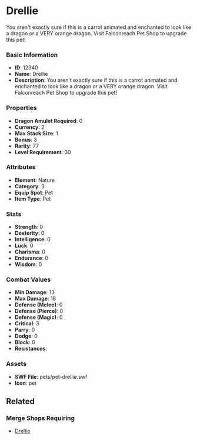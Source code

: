 # Drellie

You aren't exactly sure if this is a carrot animated and enchanted to look like a dragon or a VERY orange dragon.  Visit Falconreach Pet Shop to upgrade this pet!

### Basic Information

- **ID**: 12340
- **Name**: Drellie
- **Description**: You aren&#039;t exactly sure if this is a carrot animated and enchanted to look like a dragon or a VERY orange dragon.  Visit Falconreach Pet Shop to upgrade this pet!

### Properties

- **Dragon Amulet Required**: 0
- **Currency**: 2
- **Max Stack Size**: 1
- **Bonus**: 3
- **Rarity**: 77
- **Level Requirement**: 30

### Attributes

- **Element**: Nature
- **Category**: 3
- **Equip Spot**: Pet
- **Item Type**: Pet

### Stats

- **Strength**: 0
- **Dexterity**: 0
- **Intelligence**: 0
- **Luck**: 0
- **Charisma**: 0
- **Endurance**: 0
- **Wisdom**: 0

### Combat Values

- **Min Damage**: 13
- **Max Damage**: 18
- **Defense (Melee)**: 0
- **Defense (Pierce)**: 0
- **Defense (Magic)**: 0
- **Critical**: 3
- **Parry**: 0
- **Dodge**: 0
- **Block**: 0
- **Resistances**: 

### Assets

- **SWF File**: pets/pet-drellie.swf
- **Icon**: pet

## Related

### Merge Shops Requiring

- [Drellie](../merge-shops/204-drellie.md)

